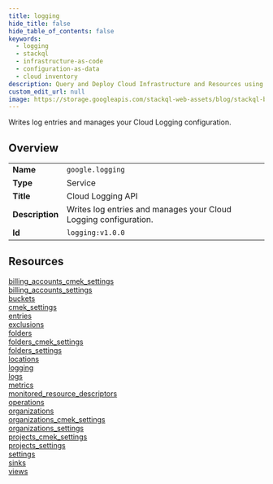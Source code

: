```yaml
---
title: logging
hide_title: false
hide_table_of_contents: false
keywords:
  - logging
  - stackql
  - infrastructure-as-code
  - configuration-as-data
  - cloud inventory
description: Query and Deploy Cloud Infrastructure and Resources using SQL
custom_edit_url: null
image: https://storage.googleapis.com/stackql-web-assets/blog/stackql-blog-post-featured-image.png
---
```

Writes log entries and manages your Cloud Logging configuration.  
    

## Overview
<table><tbody>
<tr><td><b>Name</b></td><td><code>google.logging</code></td></tr>
<tr><td><b>Type</b></td><td>Service</td></tr>
<tr><td><b>Title</b></td><td>Cloud Logging API</td></tr>
<tr><td><b>Description</b></td><td>Writes log entries and manages your Cloud Logging configuration.</td></tr>
<tr><td><b>Id</b></td><td><code>logging:v1.0.0</code></td></tr>
</tbody></table>

## Resources
<div class="row">
<div class="providerDocColumn">
<a href="/providers/google/logging/billing_accounts_cmek_settings/">billing_accounts_cmek_settings</a><br />
<a href="/providers/google/logging/billing_accounts_settings/">billing_accounts_settings</a><br />
<a href="/providers/google/logging/buckets/">buckets</a><br />
<a href="/providers/google/logging/cmek_settings/">cmek_settings</a><br />
<a href="/providers/google/logging/entries/">entries</a><br />
<a href="/providers/google/logging/exclusions/">exclusions</a><br />
<a href="/providers/google/logging/folders/">folders</a><br />
<a href="/providers/google/logging/folders_cmek_settings/">folders_cmek_settings</a><br />
<a href="/providers/google/logging/folders_settings/">folders_settings</a><br />
<a href="/providers/google/logging/locations/">locations</a><br />
<a href="/providers/google/logging/logging/">logging</a><br />
<a href="/providers/google/logging/logs/">logs</a><br />
</div>
<div class="providerDocColumn">
<a href="/providers/google/logging/metrics/">metrics</a><br />
<a href="/providers/google/logging/monitored_resource_descriptors/">monitored_resource_descriptors</a><br />
<a href="/providers/google/logging/operations/">operations</a><br />
<a href="/providers/google/logging/organizations/">organizations</a><br />
<a href="/providers/google/logging/organizations_cmek_settings/">organizations_cmek_settings</a><br />
<a href="/providers/google/logging/organizations_settings/">organizations_settings</a><br />
<a href="/providers/google/logging/projects_cmek_settings/">projects_cmek_settings</a><br />
<a href="/providers/google/logging/projects_settings/">projects_settings</a><br />
<a href="/providers/google/logging/settings/">settings</a><br />
<a href="/providers/google/logging/sinks/">sinks</a><br />
<a href="/providers/google/logging/views/">views</a><br />
</div>
</div>
